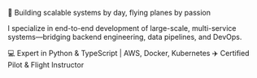 👋 Building scalable systems by day, flying planes by passion

I specialize in end-to-end development of large-scale, multi-service systems—bridging backend engineering, data pipelines, and DevOps.

💻 Expert in Python & TypeScript | AWS, Docker, Kubernetes
✈️ Certified Pilot & Flight Instructor
